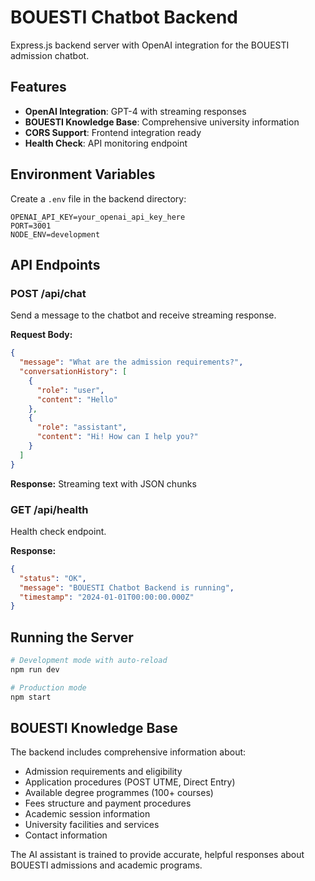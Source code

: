# BOUESTI Chatbot Backend

Express.js backend server with OpenAI integration for the BOUESTI admission chatbot.

## Features

- **OpenAI Integration**: GPT-4 with streaming responses
- **BOUESTI Knowledge Base**: Comprehensive university information
- **CORS Support**: Frontend integration ready
- **Health Check**: API monitoring endpoint

## Environment Variables

Create a `.env` file in the backend directory:

```env
OPENAI_API_KEY=your_openai_api_key_here
PORT=3001
NODE_ENV=development
```

## API Endpoints

### POST /api/chat

Send a message to the chatbot and receive streaming response.

**Request Body:**

```json
{
  "message": "What are the admission requirements?",
  "conversationHistory": [
    {
      "role": "user",
      "content": "Hello"
    },
    {
      "role": "assistant",
      "content": "Hi! How can I help you?"
    }
  ]
}
```

**Response:** Streaming text with JSON chunks

### GET /api/health

Health check endpoint.

**Response:**

```json
{
  "status": "OK",
  "message": "BOUESTI Chatbot Backend is running",
  "timestamp": "2024-01-01T00:00:00.000Z"
}
```

## Running the Server

```bash
# Development mode with auto-reload
npm run dev

# Production mode
npm start
```

## BOUESTI Knowledge Base

The backend includes comprehensive information about:

- Admission requirements and eligibility
- Application procedures (POST UTME, Direct Entry)
- Available degree programmes (100+ courses)
- Fees structure and payment procedures
- Academic session information
- University facilities and services
- Contact information

The AI assistant is trained to provide accurate, helpful responses about BOUESTI admissions and academic programs.
